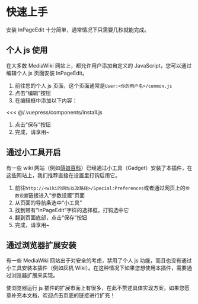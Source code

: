 # 快速上手

安装 InPageEdit 十分简单，通常情况下只需要几秒就能完成。

## 个人 js 使用

在大多数 MediaWiki 网站上，都允许用户添加自定义的 JavaScript，您可以通过编辑个人 js 页面安装 InPageEdit。

1. 前往您的个人 js 页面，这个页面通常是`User:<你的用户名>/common.js`
2. 点击“编辑”按钮
3. 在编辑框中添加以下内容：

<<< @/.vuepress/components/install.js

1. 点击“保存”按钮
2. 完成，请享用~

## 通过小工具开启

有一些 wiki 网站（例如[萌娘百科](https://zh.moegirl.org.cn/Special:%E5%8F%82%E6%95%B0%E8%AE%BE%E7%BD%AE#mw-prefsection-gadgets)）已经通过小工具（Gadget）安装了本插件，在这些网站上，我们推荐直接在设置里打钩启用它。

1. 前往`http://<wiki的网址以及路径>/Special:Preferences`或者通过网页上的`参数设置`链接进入“参数设置”页面
2. 从页面的导航条选中“小工具”
3. 找到带有“InPageEdit”字样的选择框，打钩选中它
4. 翻到页面底部，点击“保存”按钮
5. 完成，请享用~

## 通过浏览器扩展安装

有一些 MediaWiki 网站出于对安全的考虑，禁用了个人 js 功能，而且也没有通过小工具安装本插件（例如灰机 Wiki）。在这种情况下如果您想使用本插件，需要通过浏览器扩展来实现。

使浏览器运行 js 插件的扩展市面上有很多，在此不赘述具体实现方案，如果您愿意补充本文档，欢迎点击页底的链接进行扩充！
